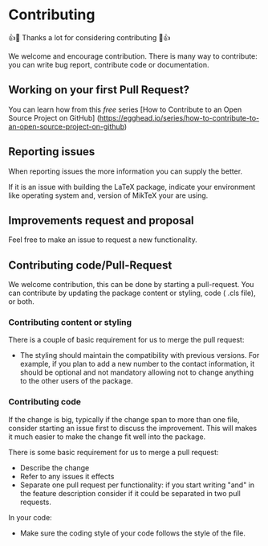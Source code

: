 # Contributing

👍🎉 Thanks a lot for considering contributing 🎉👍

We welcome and encourage contribution. There is many way to contribute: you can
write bug report, contribute code or documentation.

## Working on your first Pull Request?

You can learn how from this *free* series
 [How to Contribute to an Open Source Project on GitHub]
(<https://egghead.io/series/how-to-contribute-to-an-open-source-project-on-github>)

## Reporting issues

When reporting issues the more information you can supply the better.

If it is an issue with building the LaTeX package, indicate your
 environment like operating system and,
 version of MikTeX your are using.

## Improvements request and proposal

Feel free to make an issue to request a new functionality.

## Contributing code/Pull-Request

We welcome contribution, this can be done by starting a pull-request.
You can contribute by updating the package content or styling, code (
.cls file), or both.

### Contributing content or styling

There is a couple of basic requirement for us to merge the pull request:

- The styling should maintain the compatibility with previous versions.
 For example, if you plan to add a new number to the contact information,
 it should be optional and not mandatory allowing not to change anything
 to the other users of the package.

### Contributing code

If the change is big, typically if the change span to more than one file,
 consider starting an issue first to discuss the improvement.
 This will makes it much easier to make the change fit well into the package.

There is some basic requirement for us to merge a pull request:

- Describe the change
- Refer to any issues it effects
- Separate one pull request per functionality: if you start writing "and" 
in the feature description consider if it could be separated in two pull requests.

In your code:

- Make sure the coding style of your code follows the style of the file.
